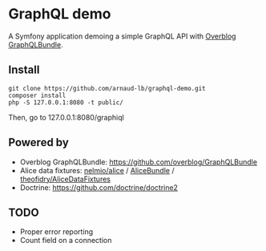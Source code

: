 # GraphQL demo

A Symfony application demoing a simple GraphQL API with [Overblog GraphQLBundle](https://github.com/overblog/GraphQLBundle).

## Install

```
git clone https://github.com/arnaud-lb/graphql-demo.git
composer install
php -S 127.0.0.1:8080 -t public/
```

Then, go to 127.0.0.1:8080/graphiql

## Powered by

- Overblog GraphQLBundle: https://github.com/overblog/GraphQLBundle
- Alice data fixtures: [nelmio/alice](https://github.com/nelmio/alice) / [AliceBundle](https://github.com/hautelook/AliceBundle) / [theofidry/AliceDataFixtures](https://github.com/theofidry/AliceDataFixtures)
- Doctrine: https://github.com/doctrine/doctrine2

## TODO

- Proper error reporting
- Count field on a connection
